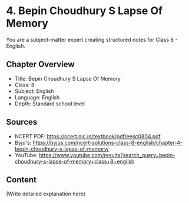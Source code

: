 # 4. Bepin Choudhury S Lapse Of Memory

You are a subject-matter expert creating structured notes for Class 8 - English.

## Chapter Overview
- Title: Bepin Choudhury S Lapse Of Memory
- Class: 8
- Subject: English
- Language: English
- Depth: Standard school level

## Sources
- NCERT PDF: https://ncert.nic.in/textbook/pdf/eesc0804.pdf
- Byju's: https://byjus.com/ncert-solutions-class-8-english/chapter-4-bepin-choudhury-s-lapse-of-memory/
- YouTube: https://www.youtube.com/results?search_query=bepin-choudhury-s-lapse-of-memory+class+8+english

## Content
(Write detailed explanation here)
